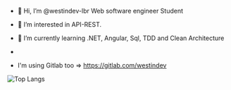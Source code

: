 - 👋 Hi, I’m @westindev-lbr Web software engineer Student
- 👀 I’m interested in API-REST.
- 🌱 I’m currently learning .NET, Angular, Sql, TDD and Clean Architecture
- 

- I'm using Gitlab too => https://gitlab.com/westindev

![Top Langs](https://github-readme-stats.vercel.app/api/top-langs/?username=westindev-lbr&how_icons=true&count_private=true&custom_title=My%20GitHub%20profile&theme=github_dark&hide_border=true&langs_count=10)

<!---
WestInDev64/WestInDev64 is a ✨ special ✨ repository because its `README.md` (this file) appears on your GitHub profile.
You can click the Preview link to take a look at your changes.
--->
